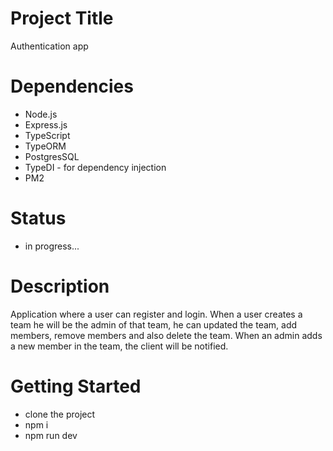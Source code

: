 # Project Title

Authentication app

# Dependencies

- Node.js
- Express.js
- TypeScript
- TypeORM
- PostgresSQL
- TypeDI - for dependency injection
- PM2

# Status

- in progress...

# Description

Application where a user can register and login.
When a user creates a team he will be the admin of that team, he can updated the team, add members, remove members and also delete the team.
When an admin adds a new member in the team, the client will be notified.

# Getting Started

- clone the project
- npm i
- npm run dev
